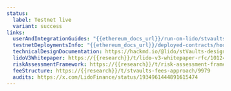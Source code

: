```yaml
---
status:
  label: Testnet live
  variant: success
links:
  userAndIntegrationGuides: "{{ethereum_docs_url}}/run-on-lido/stvaults/"
  testnetDeploymentsInfo: "{{ethereum_docs_url}}/deployed-contracts/hoodi-lidov3/"
  technicalDesignDocumentation: https://hackmd.io/@lido/stVaults-design
  lidoV3Whitepaper: https://{{research}}/t/lido-v3-whitepaper-rfc/10124
  riskAssessmentFramework: https://{{research}}/t/risk-assessment-framework-for-stvaults/9978
  feeStructure: https://{{research}}/t/stvaults-fees-approach/9979
  audits: https://x.com/LidoFinance/status/1934961444891615474
---
```

